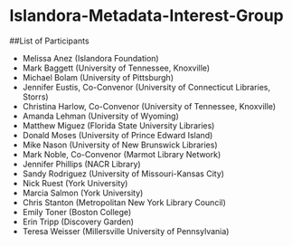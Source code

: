 # Islandora-Metadata-Interest-Group 

##List of Participants

* Melissa Anez (Islandora Foundation)
* Mark Baggett (University of Tennessee, Knoxville)
* Michael Bolam (University of Pittsburgh)
* Jennifer Eustis, Co-Convenor (University of Connecticut Libraries, Storrs)
* Christina Harlow, Co-Convenor (University of Tennessee, Knoxville)
* Amanda Lehman (University of Wyoming)
* Matthew Miguez (Florida State University Libraries)
* Donald Moses (University of Prince Edward Island)
* Mike Nason (University of New Brunswick Libraries)
* Mark Noble, Co-Convenor (Marmot Library Network)
* Jennifer Phillips (NACR Library)
* Sandy Rodriguez (University of Missouri-Kansas City)
* Nick Ruest (York University)
* Marcia Salmon (York University)
* Chris Stanton (Metropolitan New York Library Council)
* Emily Toner (Boston College)
* Erin Tripp (Discovery Garden)
* Teresa Weisser (Millersville University of Pennsylvania)

